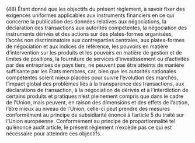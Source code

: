 (48) Étant donné que les objectifs du présent règlement, à savoir fixer des exigences uniformes applicables aux instruments financiers en ce qui concerne la publication des données relatives aux négociations, la déclaration des transactions aux autorités compétentes, la négociation des instruments dérivés et des actions sur des plates-formes organisées, l’accès non discriminatoire aux contreparties centrales, aux plates-formes de négociation et aux indices de référence, les pouvoirs en matière d’intervention sur les produits et les pouvoirs en matière de gestion et de limites de positions, la fourniture de services d’investissement ou d’activités par des entreprises de pays tiers, ne peuvent pas être atteints de manière suffisante par les États membres, car, bien que les autorités nationales compétentes soient mieux placées pour suivre l’évolution des marchés, l’impact global des problèmes liés à la transparence des transactions, aux déclarations de transaction, à la négociation de dérivés et à l’interdiction de certains produits et pratiques n’est pleinement compris que dans le cadre de l’Union, mais peuvent, en raison des dimensions et des effets de l’action, l’être mieux au niveau de l’Union, celle-ci peut prendre des mesures conformément au principe de subsidiarité énoncé à l’article 5 du traité sur l’Union européenne. Conformément au principe de proportionnalité tel qu’énoncé audit article, le présent règlement n’excède pas ce qui est nécessaire pour atteindre ces objectifs.